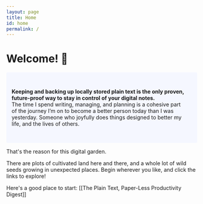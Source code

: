 ```yaml
---
layout: page
title: Home
id: home
permalink: /
---
```


# Welcome! 🌱

<p style="padding: 3em 1em; background: #f5f7ff; border-radius: 4px;">
<span style="font-weight: bold">Keeping and backing up locally stored plain text is the only proven, future-proof way to stay in control of your digital notes.</span>
<br>
The time I spend writing, managing, and planning is a cohesive part of the journey I’m on to become a better person today than I was yesterday. Someone who joyfully does things designed to better my life, and the lives of others.

That's the reason for this digital garden. 

There are plots of cultivated land here and there, and a whole lot of wild seeds growing in unexpected places. Begin wherever you like, and click the links to explore!

Here's a good place to start:
[[The Plain Text, Paper-Less Productivity Digest]]

<style>
  .wrapper {
    max-width: 46em;
  }
</style>
